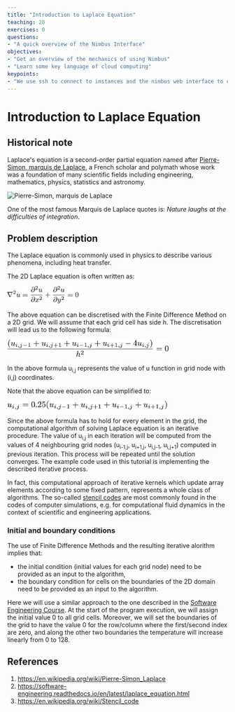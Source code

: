 ```yaml
---
title: "Introduction to Laplace Equation"
teaching: 20
exercises: 0
questions:
- "A quick overview of the Nimbus Interface"
objectives:
- "Get an overview of the mechanics of using Nimbus"
- "Learn some key language of cloud computing"
keypoints:
- "We use ssh to connect to instances and the nimbus web interface to create and manage instances."
---
```


# Introduction to Laplace Equation

## Historical note
Laplace's equation is a second-order partial equation named after [Pierre-Simon, marquis de Laplace](https://en.wikipedia.org/wiki/Pierre-Simon_Laplace), a French scholar and polymath whose work was a foundation of many scientific fields including engineering, mathematics, physics, statistics and astronomy.

![Pierre-Simon, marquis de Laplace](https://upload.wikimedia.org/wikipedia/commons/3/39/Laplace%2C_Pierre-Simon%2C_marquis_de.jpg)

One of the most famous Marquis de Laplace quotes is: *Nature laughs at the difficulties of integration*.

## Problem description

The Laplace equation is commonly used in physics to describe various phenomena, including heat transfer.

The 2D Laplace equation is often written as:

<p><img src="img/laplace_eq1.png" alt="Laplace equation" height="40"/></p>

The above equation can be discretised with the Finite Difference Method on a 2D grid. We will assume that each grid cell has side h. The discretisation will lead us to the following formula:

<p><img src="img/laplace_eq2.png" alt="Laplace equation discretisation" height="40"/></p>

In the above formula u<sub>i,j</sub> represents the value of u function in grid node with (i,j) coordinates.

Note that the above equation can be simplified to:

<p><img src="img/laplace_eq3.png" alt="Laplace equation discretisation" height="20"/></p>

Since the above formula has to hold for every element in the grid, the computational algorithm of solving Laplace equation is an iterative procedure. The value of u<sub>i,j</sub> in each iteration will be computed from the values of 4 neighbouring grid nodes (u<sub>i-1,j</sub>, u<sub>i+1,j</sub>, u<sub>i,j-1</sub>, u<sub>i,j+1</sub>) computed in previous iteration. This process will be repeated until the solution converges. The example code used in this tutorial is implementing the described iterative process.

In fact, this computational approach of iterative kernels which update array elements according to some fixed pattern, represents a whole class of algorithms. The so-called [stencil codes](https://en.wikipedia.org/wiki/Stencil_code) are most commonly found in the codes of computer simulations, e.g. for computational fluid dynamics in the context of scientific and engineering applications.

### Initial and boundary conditions

The use of Finite Difference Methods and the resulting iterative alorithm implies that:
* the initial condition (initial values for each grid node) need to be provided as an input to the algorithm,
* the boundary condition for cells on the boundaries of the 2D domain need to be provided as an input to the algorithm.

Here we will use a similar approach to the one described in the [Software Engineering Course](https://software-engineering.readthedocs.io). At the start of the program execution, we will assign the initial value 0 to all grid cells. Moreover, we will set the boundaries of the grid to have the value 0 for the row/column where the first/second index are zero, and along the other two boundaries the temperature will increase linearly from 0 to 128.


## References

1. https://en.wikipedia.org/wiki/Pierre-Simon_Laplace
2. https://software-engineering.readthedocs.io/en/latest/laplace_equation.html
3. https://en.wikipedia.org/wiki/Stencil_code
